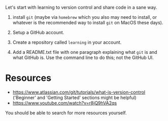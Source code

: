 Let's start with learning to version control and share code in a sane way. 

1. install `git` (maybe via `homebrew` which you also may need to install, or
   whatever is the recommended way to install `git` on MacOS these days).

2. Setup a GitHub account. 

3. Create a repository called `learning` in your account. 

4. Add a README.txt file with one paragraph explaining what `git` is and what
   GitHub is. Use the command line to do this; not the GitHub UI.

# Resources

- https://www.atlassian.com/git/tutorials/what-is-version-control ('Beginner'
  and 'Getting Started' sections might be helpful)
- https://www.youtube.com/watch?v=r8jQ9hVA2qs 

You should be able to search for more resources yourself.
